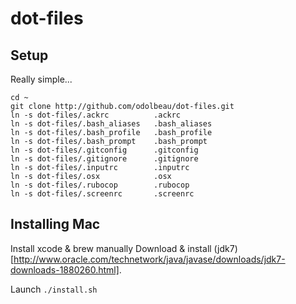 # dot-files

## Setup

Really simple...

    cd ~
    git clone http://github.com/odolbeau/dot-files.git
    ln -s dot-files/.ackrc          .ackrc
    ln -s dot-files/.bash_aliases   .bash_aliases
    ln -s dot-files/.bash_profile   .bash_profile
    ln -s dot-files/.bash_prompt    .bash_prompt
    ln -s dot-files/.gitconfig      .gitconfig
    ln -s dot-files/.gitignore      .gitignore
    ln -s dot-files/.inputrc        .inputrc
    ln -s dot-files/.osx            .osx
    ln -s dot-files/.rubocop        .rubocop
    ln -s dot-files/.screenrc       .screenrc

## Installing Mac

Install xcode & brew manually
Download & install (jdk7)[http://www.oracle.com/technetwork/java/javase/downloads/jdk7-downloads-1880260.html].

Launch `./install.sh`
